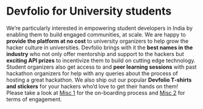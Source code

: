 # Devfolio for University students

We’re particularly interested in empowering student developers in India by enabling them to build engaged communities, at scale. We are happy to **provide the platform at no cost** to university organizers to help grow the hacker culture in universities. Devfolio brings with it the **best names in the industry** who not only offer mentorship and support to the hackers but **exciting API prizes** to incentivize them to build on cutting edge technology.  
Student organizers also get access to and **peer learning sessions** with past hackathon organizers for help with any queries about the process of hosting a great hackathon. We also ship out our popular **Devfolio T-shirts and stickers** for your hackers who’d love to get their hands on them!  
Please take a look at [Misc 1](../appendix/a-university-hackathons-on-boarding.md) for the on-boarding process and [Misc 2](../appendix/b-university-hackathons-terms-of-engagement.md) for terms of engagement.

